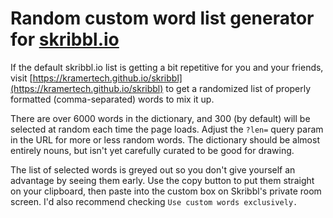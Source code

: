 # Random custom word list generator for [skribbl.io](https://skribbl.io/)

If the default skribbl.io list is getting a bit repetitive for you and your friends, visit [https://kramertech.github.io/skribbl](https://kramertech.github.io/skribbl) to get a randomized list of properly formatted (comma-separated) words to mix it up.

There are over 6000 words in the dictionary, and 300 (by default) will be selected at random each time the page loads. Adjust the `?len=` query param in the URL for more or less random words. The dictionary should be almost entirely nouns, but isn't yet carefully curated to be good for drawing.

The list of selected words is greyed out so you don't give yourself an advantage by seeing them early. Use the copy button to put them straight on your clipboard, then paste into the custom box on Skribbl's private room screen. I'd also recommend checking `Use custom words exclusively.`
